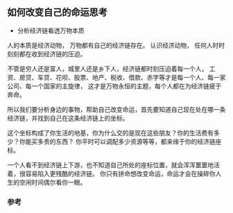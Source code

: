 ## 如何改变自己的命运思考
- 分析经济链看透万物本质

人的本质是经济动物， 万物都有自己的经济链存在。
认识经济动物， 任何人时时刻刻都在收到经济链的压迫。

不管是穷人还是富人，城里人还是乡下人，经济链都时刻压迫着每一个人，
工资、房贷、车贷、花呗、股票、地产、税收、借款、赤字等才是每一个人、每一家公司、每一个国家的主旋律，
这才是万物永恒的主题，每个人都在为经济链疲于奔命。


所以我们要分析身边的事物，帮助自己改变命运，首先要知道自己现在处在哪一条经济链，并找到自己在这条经济链上的坐标。

这个坐标构成了你生活的地基，你为什么交的是现在这些朋友？你的生活费有多少？你能买多贵的东西？
你平时可以调配多少资源等等，都来缘于你的经济链座标。

一个人看不到经济链上下游，也不知道自己所处的座标位置，就会浑浑噩噩地活着，很容易陷入更残酷的经济链。
你只有拼命想改变命运，命运才会在操碎你人生的空闲时间偶尔看你一眼。








### 参考

